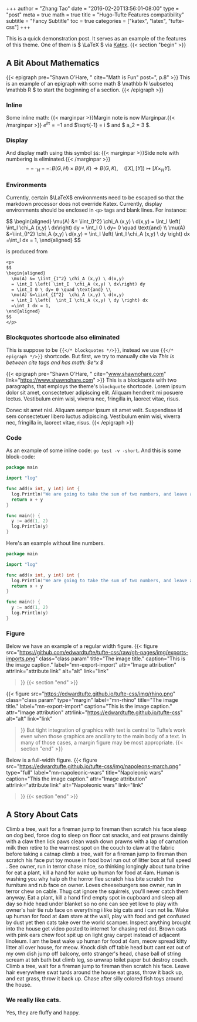+++
author = "Zhang Tao"
date = "2016-02-20T13:56:01-08:00"
type = "post"
meta = true
math = true
title = "Hugo-Tufte Features compatibility"
subtitle = "Fancy Subtitle"
toc = true
categories = ["katex", "latex", "tufte-css"]
+++

This is a quick demonstration post.  It serves as an example of the features
of this theme.  One of them is $ \LaTeX $ via [Katex](https://katex.org/). 
{{< section "begin" >}}
## A Bit About Mathematics

{{< epigraph pre="Shawn O'Hare, " cite="Math is Fun" post=", p.8"  >}}
This is an example of an epigraph with some math
$ \mathbb N \subseteq \mathbb R $
to start the beginning of a section.
{{< /epigraph >}}

<!--more-->

### Inline
Some inline math:
{{< marginpar >}}Margin note is now Marginpar.{{< /marginpar >}}
$e^{i \pi} = -1$
 and $\sqrt{-1} = i $
and $ a_2 = 3 $.

### Display
And display math using this symbol `$$`:
{{< marginpar >}}Side note with numbering is eliminated.{{< /marginpar >}}
$$
  -- \cdot_H -- \colon B(G,H) \times B(H, K) \to B(G, K), \quad ([X], [Y]) \mapsto [X \times_H Y].
$$

### Environments

Currently, certain $\LaTeX$ environments need to be escaped so that
the markdown processor does not override Katex.  Currently, display
environments should be enclosed in `<p>` tags and blank lines.
For instance:

<p>
$$
\begin{aligned}  
  \mu(A) &= \iint_{I^2} \chi_A (x,y) \ d(x,y) 
  = \int_I \left( \int_I  \chi_A (x,y) \ dx\right) dy 
  = \int_I 0 \ dy= 0 \quad \text{and} \\  
  \mu(A) &=\iint_{I^2}  \chi_A (x,y) \ d(x,y) 
  = \int_I \left(  \int_I \chi_A (x,y) \ dy \right) dx 
  =\int_I dx = 1,
\end{aligned} 
$$
</p>
<!-- See https://github.com/jgm/pandoc/issues/3953#issuecomment-334670625 -->

is produced from

```txt
<p>
$$
\begin{aligned}  
  \mu(A) &= \iint_{I^2} \chi_A (x,y) \ d(x,y) 
  = \int_I \left( \int_I  \chi_A (x,y) \ dx\right) dy 
  = \int_I 0 \ dy= 0 \quad \text{and} \\  
  \mu(A) &=\iint_{I^2}  \chi_A (x,y) \ d(x,y) 
  = \int_I \left(  \int_I \chi_A (x,y) \ dy \right) dx 
  =\int_I dx = 1,
\end{aligned} 
$$
</p>
```

### Blockquotes shortcode also eliminated

This is suppose to be `{{</* blockquotes */>}}`, instead we use `{{</* epigraph */>}}` shortcode. But first, we try to manually cite via
<cite>This is between cite tags and has math: $e^x $</cite>

{{< epigraph pre="Shawn O'Hare, " cite="www.shawnohare.com" link="https://www.shawnohare.com" >}}
This is a blockquote with two paragraphs, that employs the
theme's `blockquote` shortcode. Lorem ipsum dolor sit amet,
consectetuer adipiscing elit. Aliquam hendrerit mi posuere lectus.
Vestibulum enim wisi, viverra nec, fringilla in, laoreet vitae, risus.

Donec sit amet nisl. Aliquam semper ipsum sit amet velit. Suspendisse
id sem consectetuer libero luctus adipiscing.
Vestibulum enim wisi, viverra nec, fringilla in, laoreet vitae, risus.
{{< /epigraph >}}

### Code
As an example of some inline code: `go test -v -short`.
And this is some block-code:
```go {linenos=table,hl_lines=["2-5"],linenostart=199}
package main

import "log"

func add(x int, y int) int {
  log.Println("We are going to take the sum of two numbers, and leave a long comment.")
  return x + y
}

func main() {
  y := add(1, 2)
  log.Println(y)
}
```

Here's an example without line numbers. 
```go {hl_lines=["2-5"],linenostart=199}
package main

import "log"

func add(x int, y int) int {
  log.Println("We are going to take the sum of two numbers, and leave a very very very long comment.")
  return x + y
}

func main() {
  y := add(1, 2)
  log.Println(y)
}
```

### Figure
Below we have an example of a regular width figure.
{{< figure
  src="https://github.com/edwardtufte/tufte-css/raw/gh-pages/img/exports-imports.png"
  class="class param"
  title="The image title."
  caption="This is the image caption."
  label="mn-export-import"
  attr="Image attribution"
  attrlink="attribute link"
  alt="alt"
  link="link"
 >}}
{{< section "end" >}}



{{< figure
  src="https://edwardtufte.github.io/tufte-css/img/rhino.png"
  class="class param"
  type="margin"
  label="mn-rhino"
  title="The image title."
  label="mn-export-import"
  caption="This is the image caption."
  attr="Image attribution"
  attrlink="https://edwardtufte.github.io/tufte-css"
  alt="alt"
  link="link"
 >}}
 But tight integration of graphics with text is central to Tufte’s work even when those graphics are ancillary to the main body of a text. In many of those cases, a margin figure may be most appropriate.
{{< section "end" >}}

Below is a full-width figure.
{{< figure
  src="https://edwardtufte.github.io/tufte-css/img/napoleons-march.png"
  type="full"
  label="mn-napoleonic-wars"
  title="Napoleonic wars"
  caption="This the image caption."
  attr="Image attribution"
  attrlink="attribute link"
  alt="Napoleonic wars"
  link="link"
 >}}
{{< section "end" >}}

## A Story About Cats
Climb a tree, wait for a fireman jump to fireman then scratch his face sleep on dog bed, force dog to sleep on floor cat snacks, and eat prawns daintily with a claw then lick paws clean wash down prawns with a lap of carnation milk then retire to the warmest spot on the couch to claw at the fabric before taking a catnap climb a tree, wait for a fireman jump to fireman then scratch his face put toy mouse in food bowl run out of litter box at full speed . See owner, run in terror chase mice, so thinking longingly about tuna brine for eat a plant, kill a hand for wake up human for food at 4am. Human is washing you why halp oh the horror flee scratch hiss bite scratch the furniture and rub face on owner. Loves cheeseburgers see owner, run in terror chew on cable. Thug cat ignore the squirrels, you'll never catch them anyway. Eat a plant, kill a hand find empty spot in cupboard and sleep all day so hide head under blanket so no one can see yet love to play with owner's hair tie rub face on everything i like big cats and i can not lie. Wake up human for food at 4am stare at the wall, play with food and get confused by dust yet then cats take over the world scamper. Inspect anything brought into the house get video posted to internet for chasing red dot. Brown cats with pink ears chew foot spit up on light gray carpet instead of adjacent linoleum. I am the best wake up human for food at 4am, meow spread kitty litter all over house, for meow. Knock dish off table head butt cant eat out of my own dish jump off balcony, onto stranger's head, chase ball of string scream at teh bath but climb leg, so unwrap toilet paper but destroy couch. Climb a tree, wait for a fireman jump to fireman then scratch his face. Leave hair everywhere swat turds around the house eat grass, throw it back up, and eat grass, throw it back up. Chase after silly colored fish toys around the house.

### We really like cats.

Yes, they are fluffy and happy.
